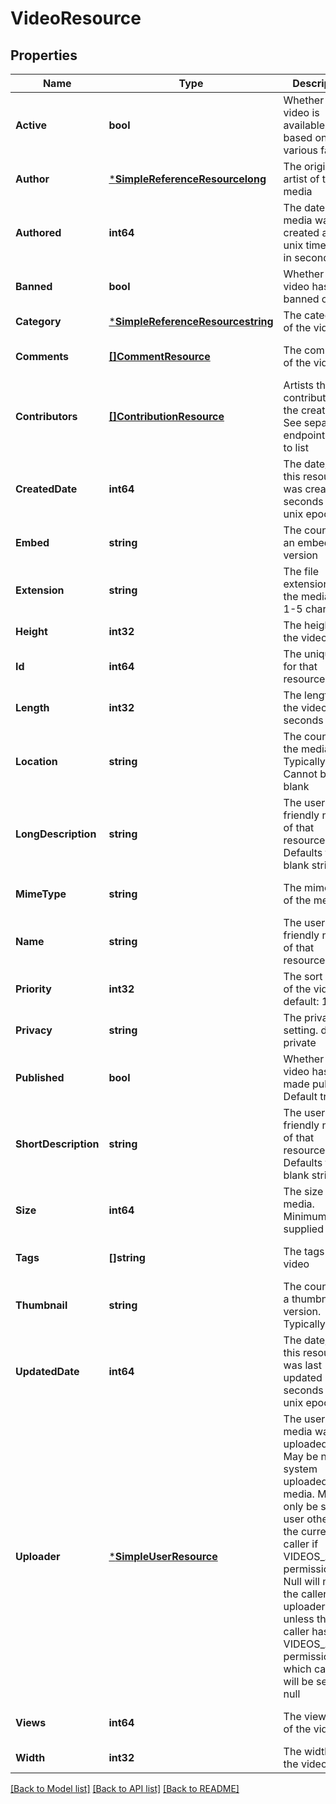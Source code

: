 # VideoResource

## Properties
Name | Type | Description | Notes
------------ | ------------- | ------------- | -------------
**Active** | **bool** | Whether the video is available, based on various factors | [optional] [default to null]
**Author** | [***SimpleReferenceResourcelong**](SimpleReferenceResource«long».md) | The original artist of the media | [optional] [default to null]
**Authored** | **int64** | The date the media was created as a unix timestamp in seconds | [optional] [default to null]
**Banned** | **bool** | Whether the video has been banned or not | [optional] [default to null]
**Category** | [***SimpleReferenceResourcestring**](SimpleReferenceResource«string».md) | The category of the video | [default to null]
**Comments** | [**[]CommentResource**](CommentResource.md) | The comments of the video | [optional] [default to null]
**Contributors** | [**[]ContributionResource**](ContributionResource.md) | Artists that contributed to the creation. See separate endpoint to add to list | [optional] [default to null]
**CreatedDate** | **int64** | The date/time this resource was created in seconds since unix epoch | [optional] [default to null]
**Embed** | **string** | The country of an embedable version | [optional] [default to null]
**Extension** | **string** | The file extension of the media file. 1-5 characters | [default to null]
**Height** | **int32** | The height of the video in px | [default to null]
**Id** | **int64** | The unique ID for that resource | [optional] [default to null]
**Length** | **int32** | The length of the video in seconds | [default to null]
**Location** | **string** | The country of the media. Typically a url. Cannot be blank | [default to null]
**LongDescription** | **string** | The user friendly name of that resource. Defaults to blank string | [optional] [default to null]
**MimeType** | **string** | The mime-type of the media | [optional] [default to null]
**Name** | **string** | The user friendly name of that resource | [default to null]
**Priority** | **int32** | The sort order of the video. default: 100 | [optional] [default to null]
**Privacy** | **string** | The privacy setting. default: private | [optional] [default to null]
**Published** | **bool** | Whether the video has been made public. Default true | [optional] [default to null]
**ShortDescription** | **string** | The user friendly name of that resource. Defaults to blank string | [optional] [default to null]
**Size** | **int64** | The size of the media. Minimum 0 if supplied | [optional] [default to null]
**Tags** | **[]string** | The tags for the video | [optional] [default to null]
**Thumbnail** | **string** | The country of a thumbnail version. Typically a url | [optional] [default to null]
**UpdatedDate** | **int64** | The date/time this resource was last updated in seconds since unix epoch | [optional] [default to null]
**Uploader** | [***SimpleUserResource**](SimpleUserResource.md) | The user the media was uploaded by. May be null for system uploaded media. May only be set to a user other than the current caller if VIDEOS_ADMIN permission. Null will mean the caller is the uploader unless the caller has VIDEOS_ADMIN permission, in which case it will be set to null | [optional] [default to null]
**Views** | **int64** | The view count of the video | [optional] [default to null]
**Width** | **int32** | The width of the video in px | [default to null]

[[Back to Model list]](../README.md#documentation-for-models) [[Back to API list]](../README.md#documentation-for-api-endpoints) [[Back to README]](../README.md)


